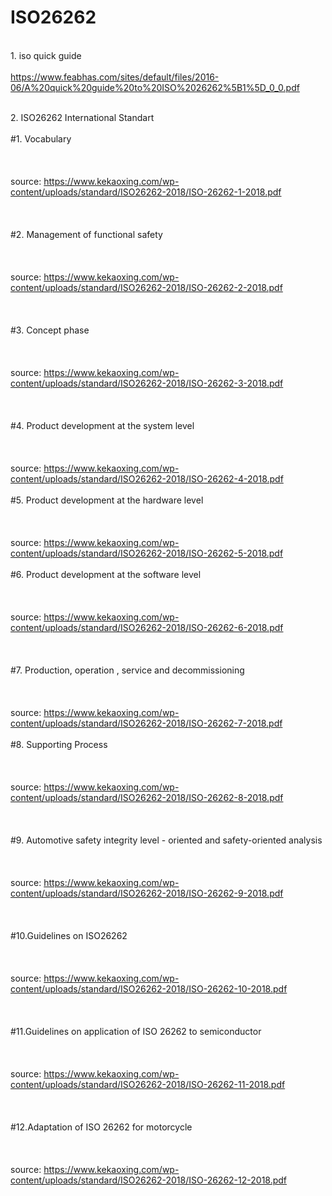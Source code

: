# ISO26262

<br>1. iso quick guide</br>
<br>https://www.feabhas.com/sites/default/files/2016-06/A%20quick%20guide%20to%20ISO%2026262%5B1%5D_0_0.pdf</br>


<br> 2. ISO26262 International Standart </br>
<br>  #1. Vocabulary </br>
<br></br>
<br>source: https://www.kekaoxing.com/wp-content/uploads/standard/ISO26262-2018/ISO-26262-1-2018.pdf</br>
<br></br>
<br>  #2. Management of functional safety </br>
<br></br>
<br>source: https://www.kekaoxing.com/wp-content/uploads/standard/ISO26262-2018/ISO-26262-2-2018.pdf</br>
<br></br>
<br>  #3. Concept phase </br>
<br></br>
<br>source: https://www.kekaoxing.com/wp-content/uploads/standard/ISO26262-2018/ISO-26262-3-2018.pdf</br>
<br></br>
<br>  #4. Product development at the system level </br>
<br></br>
<br>source: https://www.kekaoxing.com/wp-content/uploads/standard/ISO26262-2018/ISO-26262-4-2018.pdf</br>
<br>  #5. Product development at the hardware level </br>
<br></br>
<br>source: https://www.kekaoxing.com/wp-content/uploads/standard/ISO26262-2018/ISO-26262-5-2018.pdf</br>
<br>  #6. Product development at the software level </br>
<br></br>
<br>source: https://www.kekaoxing.com/wp-content/uploads/standard/ISO26262-2018/ISO-26262-6-2018.pdf</br>
<br></br>
<br>  #7. Production, operation , service and decommissioning </br>
<br></br>
<br>source: https://www.kekaoxing.com/wp-content/uploads/standard/ISO26262-2018/ISO-26262-7-2018.pdf</br>
<br>  #8. Supporting Process </br>
<br></br>
<br>source: https://www.kekaoxing.com/wp-content/uploads/standard/ISO26262-2018/ISO-26262-8-2018.pdf</br>
<br></br>
<br>  #9. Automotive safety integrity level - oriented and safety-oriented analysis </br>
<br></br>
<br>source: https://www.kekaoxing.com/wp-content/uploads/standard/ISO26262-2018/ISO-26262-9-2018.pdf</br>
<br></br>
<br>  #10.Guidelines on ISO26262  </br>
<br></br>
<br>source: https://www.kekaoxing.com/wp-content/uploads/standard/ISO26262-2018/ISO-26262-10-2018.pdf</br>
<br></br>
<br>  #11.Guidelines on application of ISO 26262 to semiconductor  </br>
<br></br>
<br>source: https://www.kekaoxing.com/wp-content/uploads/standard/ISO26262-2018/ISO-26262-11-2018.pdf</br>
<br></br>
<br>  #12.Adaptation of ISO 26262 for  motorcycle </br>
<br></br>
<br>source: https://www.kekaoxing.com/wp-content/uploads/standard/ISO26262-2018/ISO-26262-12-2018.pdf</br>
